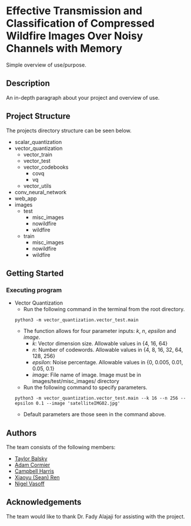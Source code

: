 # Effective Transmission and Classification of Compressed Wildfire Images Over Noisy Channels with Memory

Simple overview of use/purpose.

## Description

An in-depth paragraph about your project and overview of use.

## Project Structure

The projects directory structure can be seen below. 

* scalar_quantization
* vector_quantization
    * vector_train
    * vector_test
    * vector_codebooks
        * covq
        * vq
    * vector_utils
* conv_neural_network
* web_app
* images
    * test
        * misc_images
        * nowildfire
        * wildfire
    * train
        * misc_images
        * nowildfire
        * wildfire

## Getting Started

### Executing program

* Vector Quantization
    * Run the following command in the terminal from the root directory.
    ```
    python3 -m vector_quantization.vector_test.main
    ``` 
    * The function allows for four parameter inputs: _k_, _n_, _epsilon_ and _image_.
        * _k_: Vector dimension size. Allowable values in {4, 16, 64}
        * _n_: Number of codewords. Allowable values in {4, 8, 16, 32, 64, 128, 256}
        * _epsilon_: Noise percentage. Allowable values in {0, 0.005, 0.01, 0.05, 0.1}
        * _image_: File name of image. Image must be in images/test/misc_images/ directory
    * Run the following command to specify parameters. 
    ```
    python3 -m vector_quantization.vector_test.main --k 16 --n 256 --epsilon 0.1 --image 'satelliteIMG02.jpg'
    ``` 
    * Default parameters are those seen in the command above.


## Authors

The team consists of the following members: 
* [Taylor Balsky](https://github.com/taylorbalsky)
* [Adam Cormier](https://github.com/adamcorm28)
* [Campbell Harris](https://github.com/CampbellHarris02)
* [Xiaoyu (Sean) Ren](https://github.com/SeanRen01)
* [Nigel Vasoff](https://github.com/Lques)


## Acknowledgements

The team would like to thank Dr. Fady Alajaji for assisting with the project.